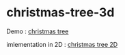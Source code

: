 # christmas-tree-3d

Demo : [christmas tree](https://hamzahanafi11.github.io/christmas-tree-3d/)

imlementation in 2D : [christmas tree 2D](https://hamzahanafi11.github.io/christmas-tree/)
